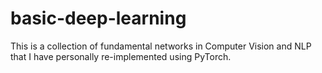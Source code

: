 # basic-deep-learning
This is a collection of fundamental networks in Computer Vision and NLP that I have personally re-implemented using PyTorch.
